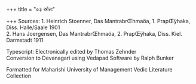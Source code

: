 +++
title = "०३ स्रोतः"

+++
Sources: 1. Heinrich Stoenner, Das MantrabrŒhmaöa, 1. PrapŒÿhaka, Diss.
Halle/Saale 1901  
2\. Hans Joergensen, Das MantrabrŒhmaöa, 2. PrapŒÿhaka, Diss. Kiel.
Darmstadt 1911  
 

Typescript: Electronically edited by Thomas Zehnder  
Conversion to Devanagari using Vedapad Software by Ralph Bunker  
 

Formatted for Maharishi University of Management Vedic Literature
Collection